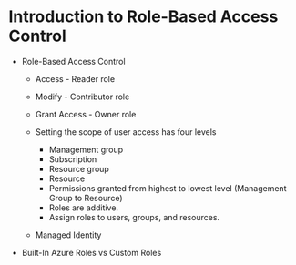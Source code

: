 # Introduction to Role-Based Access Control

- Role-Based Access Control 
    - Access - Reader role
    - Modify - Contributor role
    - Grant Access - Owner role

    - Setting the scope of user access has four levels
        - Management group
        - Subscription
        - Resource group
        - Resource
        - Permissions granted from highest to lowest level (Management Group to Resource)
        - Roles are additive. 
        - Assign roles to users, groups, and resources.

    - Managed Identity

- Built-In Azure Roles vs Custom Roles